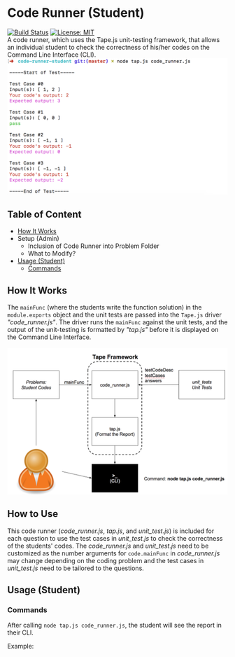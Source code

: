 # Code Runner (Student)
[![Build Status](https://travis-ci.org/The-Last-Mile-JS/code-runner-student.svg?branch=master)](https://travis-ci.org/The-Last-Mile-JS/code-runner-student) [![License: MIT](https://img.shields.io/badge/License-MIT-yellow.svg)](https://opensource.org/licenses/MIT)<br>
A code runner, which uses the Tape.js unit-testing framework, that allows an individual student to check the correctness of his/her codes on the Command Line Interface (CLI). <br>
![System](https://github.com/The-Last-Mile-JS/code-runner-student/blob/master/Output.png)

## Table of Content
- [How It Works](#mechanism)
- Setup (Admin)
    - Inclusion of Code Runner into Problem Folder
    - What to Modify?
- [Usage (Student)](#usage)
    - [Commands](#commands)

## How It Works <a name="mechanism"></a>
The `mainFunc` (where the students write the function solution) in the `module.exports` object and the unit tests are passed into the `Tape.js` driver *"code_runner.js"*. The driver runs the `mainFunc` against the unit tests, and the output of the unit-testing is formatted by *"tap.js"* before it is displayed on the Command Line Interface.<br><br>
![System](https://github.com/The-Last-Mile-JS/code-runner-student/blob/master/overall_view.png)

## How to Use
This code runner (*code_runner.js*, *tap.js*, and *unit_test.js*) is included for each question to use the test cases in *unit_test.js* to check the correctness of the students' codes. The *code_runner.js* and *unit_test.js* need to be customized as the number arguments for `code.mainFunc` in *code_runner.js* may change depending on the coding problem and the test cases in *unit_test.js* need to be tailored to the questions.

## Usage (Student) <a name="usage"></a>

### Commands <a name="commands"></a>

After calling `node tap.js code_runner.js`, the student will see the report in their CLI.

Example:
